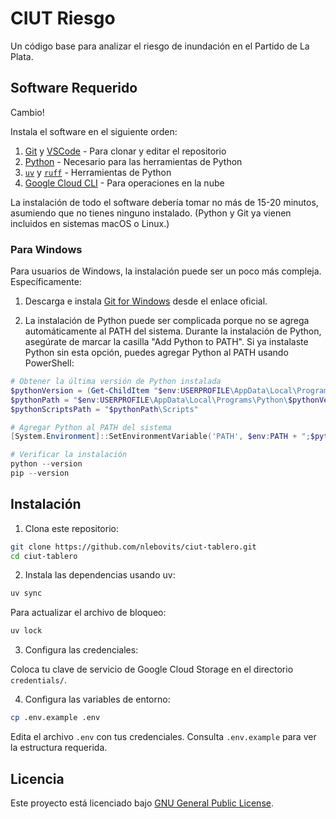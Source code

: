 # CIUT Riesgo

Un código base para analizar el riesgo de inundación en el Partido de La Plata.

## Software Requerido

Cambio!

Instala el software en el siguiente orden:

1. [Git](https://git-scm.com/book/en/v2/Getting-Started-Installing-Git) y [VSCode](https://code.visualstudio.com/download) - Para clonar y editar el repositorio
2. [Python](https://www.python.org/downloads/) - Necesario para las herramientas de Python
3. [`uv`](https://docs.astral.sh/uv/) y [`ruff`](https://docs.astral.sh/ruff/) - Herramientas de Python
4. [Google Cloud CLI](https://cloud.google.com/sdk/docs/install) - Para operaciones en la nube

La instalación de todo el software debería tomar no más de 15-20 minutos, asumiendo que no tienes ninguno instalado. (Python y Git ya vienen incluidos en sistemas macOS o Linux.)

### Para Windows

Para usuarios de Windows, la instalación puede ser un poco más compleja. Específicamente:

1. Descarga e instala [Git for Windows](https://github.com/git-for-windows/git/releases/latest) desde el enlace oficial.

2. La instalación de Python puede ser complicada porque no se agrega automáticamente al PATH del sistema. Durante la instalación de Python, asegúrate de marcar la casilla "Add Python to PATH". Si ya instalaste Python sin esta opción, puedes agregar Python al PATH usando PowerShell:

```powershell
# Obtener la última versión de Python instalada
$pythonVersion = (Get-ChildItem "$env:USERPROFILE\AppData\Local\Programs\Python" -Directory | Sort-Object Name -Descending | Select-Object -First 1).Name
$pythonPath = "$env:USERPROFILE\AppData\Local\Programs\Python\$pythonVersion"
$pythonScriptsPath = "$pythonPath\Scripts"

# Agregar Python al PATH del sistema
[System.Environment]::SetEnvironmentVariable('PATH', $env:PATH + ";$pythonPath;$pythonScriptsPath", "User")

# Verificar la instalación
python --version
pip --version
```

## Instalación

1. Clona este repositorio:

```bash
git clone https://github.com/nlebovits/ciut-tablero.git
cd ciut-tablero
```

2. Instala las dependencias usando uv:

```bash
uv sync
```

Para actualizar el archivo de bloqueo:

```bash
uv lock
```

3. Configura las credenciales:

Coloca tu clave de servicio de Google Cloud Storage en el directorio `credentials/`.

4. Configura las variables de entorno:

```bash
cp .env.example .env
```

Edita el archivo `.env` con tus credenciales. Consulta `.env.example` para ver la estructura requerida.

## Licencia

Este proyecto está licenciado bajo [GNU General Public License](LICENSE).
